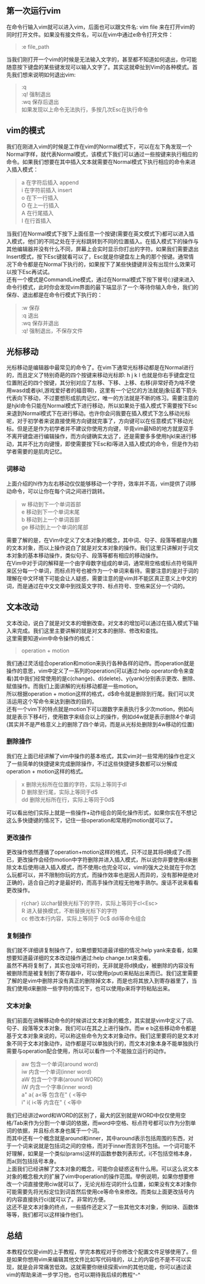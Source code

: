 
## 第一次运行vim

在命令行输入vim就可以进入vim，后面也可以跟文件名: vim file 来在打开vim的同时打开文件。如果没有接文件名，可以在vim中通过e命令打开文件：  

> :e file_path  

当我们刚打开一个vim的时候是无法输入文字的，甚至都不知道如何退出，你可能随意按下键盘的某些键发现可以输入文字了。其实这就牵扯到Vim的各种模式。首先我们想来说明如何退出vim:  

> :q  
> :q!   强制退出  
> :wq   保存后退出  
> 如果发现以上命令无法执行，多按几次Esc在执行命令

## vim的模式

我们在刚进入vim的时候是工作在vim的Normal模式下，可以在左下角发现一个Normal字样，就代表Normal模式，该模式下我们可以通过一些按键来执行相应的命令。如果我们想要在其中插入文本就需要在Normal模式下执行相应的命令来进入插入模式：  

> a 在字符后插入 append  
> i 在字符前插入 insert  
> o 在下一行插入  
> O 在上一行插入  
> A 在行尾插入  
> I 在行首插入  

当我们在Normal模式下按下上面任意一个按键(需要在英文模式下)都可以进入插入模式，他们的不同之处在于光标跳转到不同的位置插入。在插入模式下的操作与其他编辑器并没有什么不同，屏幕上会实时显示你打出的字符。如果我们需要退出Insert模式，按下Esc键就看可以了，Esc就是你键盘左上角的那个按键。通常情况下命令都是在Normal下执行的，如果按下了某些快捷键并没有出现什么效果可以按下Esc再试试。  
还有一个模式是CommandLine模式，通过在Normal模式下按下冒号(:)键来进入命令行模式，此时你会发现vim界面的最下端显示了一个:等待你输入命令，我们的保存、退出都是在命令行模式下执行的：  

> :w    保存  
> :q    退出  
> :wq   保存并退出  
> :q!   强制退出，不保存文件


## 光标移动

光标移动是编辑器中最常见的命令了。在vim下通常光标移动都是在Normal进行的，而且定义了特别奇葩的四个按键来移动光标即: h j k l 也就是你右手键盘定位位置附近的四个按键，其分别对应了左移、下移、上移、右移(非常好奇为啥不使用wasd或者ijkl,游戏爱好者的福音啊)，这里有一个记忆的方法就是j象征着下箭头代表向下移动，不过要想形成肌肉记忆，唯一的方法就是不断的练习。需要注意的是hjkl命令只能在Normal模式下进行移动，所以如果处于插入模式下需要按下Esc来退到Normal模式下在进行移动。也许你会问我要在插入模式下怎么移动光标呢，对于初学者来说直接使用方向键就完事了，方向键可以在任意模式下移动光标。但是还是作为初学者并不建议你使用方向键，毕竟vim最NB的地方就是双手不离开键盘进行编辑操作，而方向键确实太远了，还是需要多多使用hjkl来进行移动，其并不比方向键慢，即使需要按下Esc和i等进入插入模式的命令，但是作为初学者需要的是肌肉记忆。

### 词移动

上面介绍的hl作为左右移动仅仅能够移动一个字符，效率并不高，vim提供了词移动命令，可以让你在每个词之间进行跳转。  

> w 移动到下一个单词首部  
> e 移动到下一个单词末尾  
> b 移动到上一个单词首部  
> ge 移动到上一个单词的尾部  

需要了解的是，在Vim中定义了文本对象的概念，其中词、句子、段落等都是内置的文本对象，而以上操作说白了就是对文本对象的操作。我们这里只讲解对于词文本对象的基本移动操作，类似句子、段落等都有相应的移动操作。  
在Vim中对于词的解释是一个由字母数字组成的单词，通常用空格或标点符号隔开来区分每一个单词，而标点符号也被作为一个单词来看待。需要注意的是对于词的理解在中文环境下可能会让人疑惑，需要注意的是vim并不能区真正意义上中文的词，而是通过在中文文章中到找英文字符、标点符号、空格来区分一个词的。

## 文本改动

文本改动，说白了就是对文本的增删改查。对文本的增加可以通过在插入模式下输入来完成。我们这里主要讲解的就是对文本的删除、修改和查找。  
这里需要知道vim中命令操作的格式：  

> operation + motion  

我们通过灵活组合operation和motion来执行各种各样的动作。而operation就是操作的意思，vim中定义了一系列的operation(可以通过:help operator命令来查看)其中我们经常使用的是c(change)、d(delete)、y(yank)分别表示更改、删除、赋值操作。而我们上面讲解的光标移动都是一些motion。  
所以根据operation + motion这样的格式，d$命令就是删除到行尾。我们可以灵活运用这个写命令来达到删改的目的。  
还有一个vim下的特点就是motion下可以跟数字来表执行多少次motion，例如4j就是表示下移4行，使用数字来结合以上的操作，例如d4w就是表示删除4个单词(其实并不是严格意义上的删除了四个单词，而是从光标处删除到4w移动的位置)

### 删除操作

我们在上面已经讲解了vim中操作的基本格式，其实vim对一些常用的操作也定义了一些简单的快捷键来完成删除操作，不过这些快捷键多数都可以分解成operation + motion这样的格式。  

> x 删除光标所在位置的字符，实际上等同于dl  
> D 删除至行尾，实际上等同于d$  
> dd 删除光标所在行，实际上等同于0d$   

可以看出他们实际上就是一些操作+动作组合的简化操作形式，如果你实在不想记这么多快捷键的情况下，记住一些operation和常用的motion就可以了。  

### 更改操作

更改操作依然遵循了operation+motion这样的格式，只不过是其将d换成了c而已，更改操作会经你motion中字符删除并进入插入模式，所以说你非要使用d来删除文本后使用i进入插入模式，而不使用c也完全可以，vim的强大之处就在于你怎么玩都可以，并不限制你玩的方式，而操作效率也是因人而异的，没有那种是绝对正确的，适合自己的才是最好的，而高手操作流程无他唯手熟尔。废话不说来看看更改操作。  

> r{char} 以char替换光标下的字符，实际上等同于cl\<Esc>  
> R 进入替换模式，不断替换光标下的字符  
> cc 修改本行内容，实际上等同于 0c$ ddi等命令组合  

### 复制操作

我们就不详细讲复制操作了，如果想要知道最详细的情况:help yank来查看，如果想要知道最详细的文本改动操作通过:help change.txt来查看。  
虽然不再将复制了，其实也没啥可将的，无非就是将d换成y，被删除的内容没有被删除而是被复制到了寄存器中，可以使用p(put)来粘贴出来而已。我们这里需要了解的是vim中删除并没有真正的删除掉文本，而是也将其放入到寄存器里了，当我们使用d来删除一些字符的情况下，也可以使用p来将字符粘贴出来。

### 文本对象

我们前面在讲解移动命令的时候讲过文本对象的概念，其实就是vim中定义了词、句子、段落等文本对象，我们可以在其之上进行操作。而w e b这些移动命令都是基于文本对象来说的，可以称这些命令为文本对象动作。我们这里要将的是文本对象不同于文本对象动作，动作都是可以单独执行的，而文本对象本身不能单独执行需要与operation配合使用，所以可以看作一个不能独立运行的动作。  

> aw 包含一个单词(around word)  
> iw 内含一个单词(inner word)  
> aW 包含一个字串(around WORD)  
> iW 内含一个字串(inner word)  
> a" a{ a<等 包含在" { <等中  
> i" i{ i<等 内含在" { <等中  

我们已经讲过word和WORD的区别了，最大的区别就是WORD中仅仅使用空格/Tab来作为分割一个单词的依据，而word中空格、标点符号都可以作为分割单词的依据，并且标点本身也属于一个词。  
而其中还有一个概念就是around和inner，其中around表示包括周围的东西，对于一个词来说就是包括词之间的空格，而对于inner而言则不包括。一个词可能不好理解，如果是一个类似(prams)这样的函数参数列表形式，i(不包括空格本身，而a(则包括括号本身。  
上面我们已经讲解了文本对象的概念，可能你会疑惑这有什么用。可以这么说文本对象的概念极大的扩展了vim中operation的操作范围。举例说明，如果你想要修改一个词直接使用ciw就可以了，无论光标在词的什么位置，如果没有文本对象你可能需要先将光标定位到词首然后使用ce等命令来修改。而类似上面更改括号内的内容直接执行ci(就可以了。非常的方便。  
这还不是文本对象的终点，一些插件还定义了一些其他文本对象，例如块、函数体等等，我们都可以这样操作他们。

## 总结

本教程仅仅是vim的上手教程，学完本教程对于你修改个配置文件足够使用了。但是如果你想用vim来编辑其他文件比如写代码啥的，以上的内容也不是不可以实现，就是会非常痛苦低效。这就需要你继续探索vim的其他功能，你可以通过读vim的帮助来进一步学习他，也可以期待我后续的教程^-^
